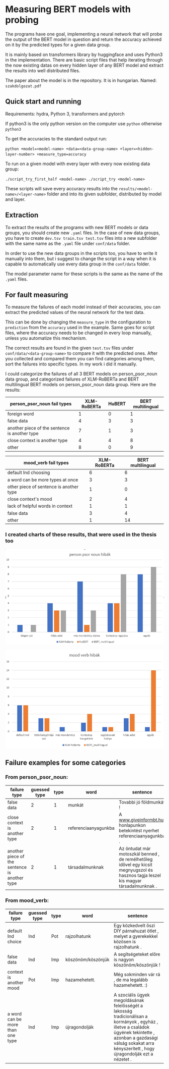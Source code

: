 # Measuring BERT models with probing

The programs have one goal, implementing a neural network that will probe the output of the BERT model in question and return the accuracy achieved on it by the predicted types for a given data group.

It is mainly based on transformers library by huggingface and uses Python3 in the implementation. There are basic script files that help iterating through the now existing datas on every hidden layer of any BERT model and extract the results into well distributed files.

The paper about the model is in the repository. It is in hungarian. Named: `szakdolgozat.pdf`

## Quick start and running

Requirements: hydra, Python 3, transformers and pytorch

If python3 is the only python version on the computer use `python` otherwise `python3`

To get the accuracies to the standard output run:

`python +model=<model-name> +data=<data-group-name> +layer=<hidden-layer-number> +measure_type=accuracy `

To run on a given model with every layer with every now existing data group:

`./script_try_first_half <model-name>
./script_try <model-name>`

These scripts will save every accuracy results into the `results/<model-name>/<layer-name>` folder and into its given subfolder, distributed by model and layer.

## Extraction

To extract the results of the programs with new BERT models or data groups, you should create new `.yaml` files.
In the case of new data groups, you have to create `dev.tsv train.tsv test.tsv` files into a new subfolder with the same name as the `.yaml` file under `conf/data` folder.

In order to use the new data groups in the scripts too, you have to write it manually into them, but i suggest to change the script in a way when it is capable to automatically use every data group in the `conf/data` folder.

The model parameter name for these scripts is the same as the name of the `.yaml` files.

## For fault measuring

To measure the failures of each model instead of their accuracies, you can extract the predicted values of the neural network for the test data.

This can be done by changing the `measure_type` in the configuration to `prediction` from the `accuracy` used in the example. Same goes for script files, where the accuracy needs to be changed in every loop manually, unless you automatize this mechanism.

The correct results are found in the given `test.tsv` files under `conf/data/<data-group-name>` to compare it with the predicted ones. After you collected and compared them you can find categories among them, sort the failures into specific types. In my work i did it manually.

I could categorize the failures of all 3 BERT models on person_psor_noun data group, and categorized failures of XLM-RoBERTa and BERT multilingual BERT models on person_psor_noun data group. Here are the results:

person_psor_noun fail types | XLM-RoBERTa | HuBERT | BERT multilingual
---------- | ---------- | ---------- | ----------
foreign word | 1 | 0 | 1
false data | 4 | 3 | 3
another piece of the sentence is another type | 7 | 1 | 3
close context is another type | 4 | 4 | 8
other | 8 | 0 | 9

mood_verb fail types | XLM-RoBERTa | BERT multilingual
---------- | ---------- | ----------
default Ind choosing | 6 | 6
a word can be more types at once | 3 | 3
other piece of sentence is another type | 1 | 0
close context's mood | 2 | 4
lack of helpful words in context | 1 | 1
false data | 3 | 4
other | 1 | 14

### I created charts of these results, that were used in the thesis too

![](person_psor_fail.PNG)

![](mood_verb_fail.PNG)

## Failure examples for some categories

### From person_psor_noun:

failure type | guessed type | type | word | sentence
---------- | ---------- | ---------- | ---------- | ----------
false data | 2 | 1 | munkát | Tovabbi jó földmunkát !
close context is another type | 2 | 1 | referenciaanyagunkba | A www.giveinformbt.hu honlapunkon betekintést nyerhet referenciaanyagunkba .
another piece of the sentence is another type | 2 | 1 | társadalmunknak | Az öntudat már motoszkál benned , de remélhetőleg idővel egy kicsit megnyugszol és hasznos tagja leszel kis magyar társadalmunknak .

### From mood_verb:

failure type | guessed type | type | word | sentence
---------- | ---------- | ---------- | ---------- | ----------
default Ind choice | Ind | Pot | rajzolhatunk | Egy közkedvelt őszi DIY párnahuzat ötlet , melyet a gyerekekkel közösen is rajzolhatunk .
false data | Ind | Imp | köszönöm/köszönjük | A segítségeteket előre is nagyon köszönöm/köszönjük !
context is another mood | Pot | Imp | hazamehetett. | Még sokminden vár rá , de ma legalább hazamehetett. :)
a word can be more than one type | Ind | Imp | újragondolják | A szociális ügyek megoldásának felelősségét a lakosság tradicionálisan a kormányok , egyház , illetve a családok ügyének tekintette , azonban a gazdasági válság sokakat arra kényszerített , hogy újragondolják ezt a nézetet .
